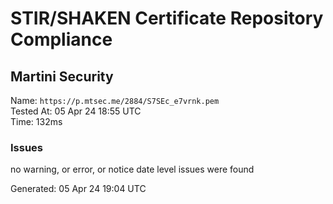 # STIR/SHAKEN Certificate Repository Compliance

## Martini Security

Name: `https://p.mtsec.me/2884/S7SEc_e7vrnk.pem`\
Tested At: 05 Apr 24 18:55 UTC\
Time: 132ms

### Issues

no warning, or error, or notice date level issues were found

Generated: 05 Apr 24 19:04 UTC